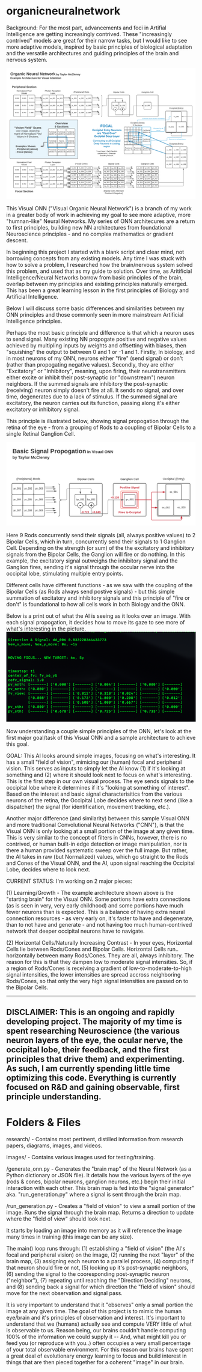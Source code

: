 # organicneuralnetwork
Background: For the most part, advancements and foci in Artifial Intelligence are getting increasingly contrived. These "increasingly contrived" models are great for their narrow tasks, but I would like to see more adaptive models, inspired by basic principles of biological adaptation and the versatile architectures and guiding principles of the brain and nervous system.

![field_of_vision in terminal](https://github.com/taylormcclenny/organicneuralnetwork/blob/master/onn_diagram.png)

This Visual ONN ("Visual Organic Neural Network") is a branch of my work in a greater body of work in achieving my goal to see more adaptive, more "humnan-like" Neural Networks. My series of ONN architecures are a return to first principles, building new NN architectures from foundational Neuroscience principles - and no complex mathematics or gradient descent.

In beginning this project I started with a blank script and clear mind, not borrowing concepts from any existing models. Any time I was stuck with how to solve a problem, I researched how the brain/nervous system solved this problem, and used that as my guide to solution. Over time, as Aritificial Intelligence/Neural Networks borrow from basic principles of the brain, overlap between my principles and existing principles naturally emerged. This has been a great learning lesson in the first principles of Biology and Artificial Intelligence.

Below I will discuss some basic differences and similarities between my ONN principles and those commonly seen in more mainstream Artificial Intelligence principles.

Perhaps the most basic principle and difference is that which a neuron uses to send signal. Many existing NN propogate positive and negative values achieved by multipling inputs by weights and offsetting with biases, then "squishing" the output to between 0 and 1 or -1 and 1. Firstly, In biology, and in most neurons of my ONN, neurons either "fire" (send signal) or don't (rather than propogating negative values). Secondly, they are either "Excitatory" or "Inhibitory", meaning, upon firing, their neurotransmitters either excite or inhibit their post-synaptic (or "downstream") neuron neighbors. If the summed signals are inhibitory the post-synaptic (receiving) neuron simply doesn't fire at all. It sends no signal, and over time, degenerates due to a lack of stimulus. If the summed signal are excitatory, the neuron carries out its function, passing along it's either excitatory or inhibitory signal.

This principle is illustrated below, showing signal propogation through the retina of the eye - from a grouping of Rods to a coupling of Bipolar Cells to a single Retinal Ganglion Cell.

![basic_signal_propogation](https://github.com/taylormcclenny/organicneuralnetwork/blob/master/basic_signal_propogation.png)

Here 9 Rods concurrently send their signals (all, always positive values) to 2 Bipolar Cells, which in turn, concurrently send their signals to 1 Ganglion Cell. Depending on the strength (or sum) of the the excitatory and inhibitory signals from the Bipolar Cells, the Ganglion will fire or do nothing. In this example, the excitatory signal outweighs the inhibitory signal and the Ganglion fires, sending it's signal through the occular nerve into the occipital lobe, stimulating multiple entry points.

Different cells have different functions - as we saw with the coupling of the Bipolar Cells (as Rods always send postive signals) - but this simple summation of excitatory and inhibitory signals and this principle of "fire or don't" is foundational to how all cells work in both Biology and the ONN.

Below is a print out of what the AI is seeing as it looks over an image. With each signal propogation, it decides how to move its gaze to see more of what's interesting in the picture.
![field_of_vision](https://github.com/taylormcclenny/organicneuralnetwork/blob/master/supporting_files/images/field_of_vision_terminal.png)


Now understanding a couple simple principles of the ONN, let's look at the first major goal/task of this Visual ONN and a sample architecture to achieve this goal.

GOAL:  This AI looks around simple images, focusing on what's interesting. It has a small "field of vision", mimicing our (human) focal and peripheral vision. This serves as inputs to simply let the AI know (1) if it's looking at something and (2) where it should look next to focus on what's interesting. This is the first step in our own visual process. The eye sends signals to the occipital lobe where it determines if it's "looking at something of interest". Based on the interest and basic signal characterisitics from the various neurons of the retina, the Occipital Lobe decides where to next send (like a dispatcher) the signal (for identification, movement tracking, etc.).

Another major difference (and similarity) between this sample Visual ONN and more traditional Convolutional Neural Networks ("CNN"), is that the Visual ONN is only looking at a small portion of the image at any given time. This is very similar to the concept of filters in CNNs, however, there is no contrived, or human built-in edge detection or image manipulation, nor is there a human provided systematic sweep over the full image. But rather, the AI takes in raw (but Normalized) values, which go straight to the Rods and Cones of the Visual ONN, and the AI, upon signal reaching the Occipital Lobe, decides where to look next.

CURRENT STATUS: I'm working on 2 major pieces: 

(1) Learning/Growth - The example architecture shown above is the "starting brain" for the Visual ONN. Some portions have extra connections (as is seen in very, very early childhood) and some portions have much fewer neurons than is expected. This is a balance of having extra neural connection resources - as very early on, it's faster to have and degenerate, than to not have and generate - and not having too much human-contrived network that deeper occipital neurons have to navigate.

(2) Horizontal Cells/Naturally Increasing Contrast - In your eyes, Horizontal Cells lie between Rods/Cones and Bipolar Cells. Horizontal Cells run.. horizontally between many Rods/Cones. They are all, always inhibitory. The reason for this is that they dampen low to moderate signal intensities. So, if a region of Rods/Cones is receiving a gradient of low-to-moderate-to-high signal intensities, the lower intensities are spread accross neighboring Rods/Cones, so that only the very high signal intensities are passed on to the Bipolar Cells.

-----------
DISCLAIMER:  This is an ongoing and rapidly developing project. The majority of my time is spent researching Neuroscience (the various neuron layers of the eye, the ocular nerve, the occipital lobe, their feedback, and the first principles that drive them) and experimenting. As such, I am currently spending little time optimizing this code. Everything is currently focused on R&D and gaining observable, first principle understanding.
-----------

# Folders & Files
research/ - Contains most pertinent, distilled information from research papers, diagrams, images, and videos.

images/ - Contains various images used for testing/training.

/generate_onn.py - Generates the "brain map" of the Neural Network (as a Python dictionary or JSON file). It details how the various layers of the eye (rods & cones, bipolar neurons, ganglion neurons, etc.) begin their initial interaction with each other. This brain map is fed into the "signal generator" aka. "run_generation.py" where a signal is sent through the brain map.

/run_generation.py - Creates a "field of vision" to view a small portion of the image. Runs the signal through the brain map. Returns a direction to update where the "field of view" should look next.

It starts by loading an image into memory as it will reference the image many times in training (this image can be any size). 

The main() loop runs through: (1) establishing a "field of vision" (the AI's focal and peripheral vision) on the image, (2) running the next "layer" of the brain map, (3) assigning each neuron to a parallel process, (4) computing if that neuron should fire or not, (5) looking up it's post-synaptic neighbors, (6) sending the signal to the cooresponding post-synaptic neuron ("neighbor"), (7) repeating until reaching the "Direction Deciding" neurons, and (8) sending back a signal for which direction the "field of vision" should move for the next observation and signal pass.

It is very important to understand that it "observes" only a small portion the image at any given time. The goal of this project is to mimic the human eye/brain and it's principles of observation and interest. It's important to understand that we (humans) actually see and compute VERY little of what is observable to us. Reason being, our brains couldn't handle computing 100% of the information we could supply it -- And, what might kill you or feed you (or reproduce with you..) often occupies a very small percentage of your total observable environment. For this reason our brains have spent a great deal of evolutionary energy learning to focus and build interest in things that are then pieced together for a coherent "image" in our brain.
